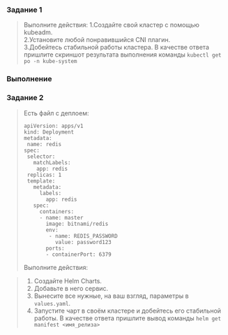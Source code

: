 ### Задание 1
>Выполните действия:
> 1.Создайте свой кластер с помощью kubeadm.\
> 2.Установите любой понравившийся CNI плагин.\
> 3.Добейтесь стабильной работы кластера.
В качестве ответа пришлите скриншот результата выполнения команды ```kubectl get po -n kube-system```

### Выполнение

### Задание 2

>Есть файл с деплоем:
>```
>apiVersion: apps/v1
>kind: Deployment
>metadata:
>  name: redis
>spec:
>  selector:
>    matchLabels:
>     app: redis
>  replicas: 1
>  template:
>    metadata:
>      labels:
>        app: redis
>    spec:
>      containers:
>      - name: master
>        image: bitnami/redis
>        env:
>         - name: REDIS_PASSWORD
>           value: password123
>        ports:
>        - containerPort: 6379
>```
>Выполните действия:

>1. Создайте Helm Charts.
>2. Добавьте в него сервис.
>3. Вынесите все нужные, на ваш взгляд, параметры в ```values.yaml```.
>4. Запустите чарт в своём кластере и добейтесь его стабильной работы.
>В качестве ответа пришлите вывод команды ```helm get manifest <имя_релиза>```
